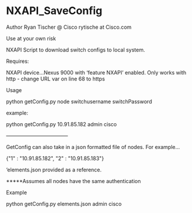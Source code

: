 # NXAPI_SaveConfig

Author Ryan Tischer @ Cisco
rytische at Cisco.com

Use at your own risk


NXAPI Script to download switch configs to local system.  

Requires:

NXAPI device…Nexus 9000 with ‘feature NXAPI’ enabled.  Only works with http - change URL var on line 68 to https

Usage 

python getConfig.py node switchusername switchPassword

example:

python getConfig.py 10.91.85.182 admin cisco

————————————

GetConfig can also take in a json formatted file of nodes.  For example…

{"1" : "10.91.85.182", "2" : "10.91.85.183"}

‘elements.json provided as a reference.  

*****Assumes all nodes have the same authentication 

Example

python getConfig.py elements.json admin cisco
